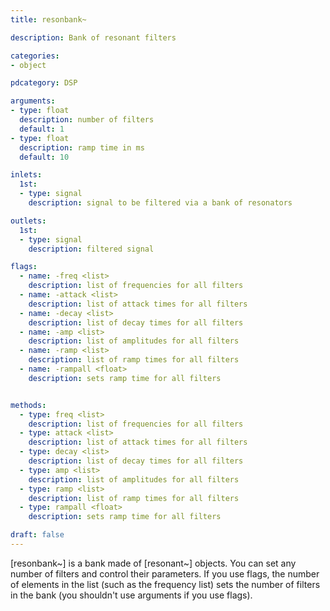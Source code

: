 ```yaml
---
title: resonbank~

description: Bank of resonant filters

categories:
- object

pdcategory: DSP

arguments:
- type: float
  description: number of filters
  default: 1
- type: float
  description: ramp time in ms
  default: 10

inlets:
  1st:
  - type: signal
    description: signal to be filtered via a bank of resonators

outlets:
  1st:
  - type: signal
    description: filtered signal

flags:
  - name: -freq <list>
    description: list of frequencies for all filters
  - name: -attack <list>
    description: list of attack times for all filters
  - name: -decay <list>
    description: list of decay times for all filters
  - name: -amp <list>
    description: list of amplitudes for all filters
  - name: -ramp <list>
    description: list of ramp times for all filters
  - name: -rampall <float>
    description: sets ramp time for all filters


methods: 
  - type: freq <list>
    description: list of frequencies for all filters
  - type: attack <list>
    description: list of attack times for all filters
  - type: decay <list>
    description: list of decay times for all filters
  - type: amp <list>
    description: list of amplitudes for all filters
  - type: ramp <list>
    description: list of ramp times for all filters
  - type: rampall <float>
    description: sets ramp time for all filters

draft: false
---
```


[resonbank~] is a bank made of [resonant~] objects. You can set any number of filters and control their parameters. If you use flags, the number of elements in the list (such as the frequency list) sets the number of filters in the bank (you shouldn't use arguments if you use flags).
